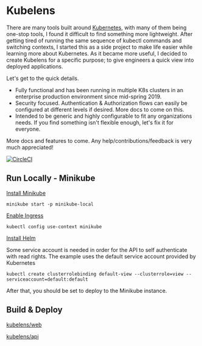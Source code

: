 # Kubelens

There are many tools built around [Kubernetes](https://kubernetes.io/), with many of them being one-stop tools, I found it difficult to find something more lightweight. After getting tired of running the same sequence of kubectl commands and switching contexts, I started this as a side project to make life easier while learning more about Kubernetes. As it became more useful, I decided to create Kubelens for a specific purpose; to give engineers a quick view into deployed applications.

Let's get to the quick details.

- Fully functional and has been running in multiple K8s clusters in an enterprise production environment since mid-spring 2019.
- Security focused. Authentication & Authorization flows can easily be configured at different levels if desired. More docs to come on this. 
- Intended to be generic and highly configurable to fit any organizations needs. If you find something isn't flexible enough, let's fix it for everyone. 

More docs and features to come. Any help/contributions/feedback is very much appreciated!

[![CircleCI](https://circleci.com/gh/kubelens/kubelens/tree/master.svg?style=svg)](https://circleci.com/gh/kubelens/kubelens/tree/master)

## Run Locally - Minikube 

[Install Minikube](https://kubernetes.io/docs/setup/learning-environment/minikube/)

`minikube start -p minikube-local`

[Enable Ingress](https://kubernetes.io/docs/tasks/access-application-cluster/ingress-minikube/)

`kubectl config use-context minikube`

[Install Helm](https://helm.sh/docs/using_helm/)

Some service account is needed in order for the API to self authenticate with read rights. The example uses the default service account provided by Kubernetes

`kubectl create clusterrolebinding default-view --clusterrole=view --serviceaccount=default:default`

After that, you should be set to deploy to the Minikube instance.

## Build & Deploy

[kubelens/web](https://github.com/kubelens/kubelens/tree/staging/web#build--deploy)

[kubelens/api](https://github.com/kubelens/kubelens/tree/staging/api#build--deploy)

